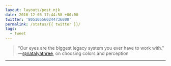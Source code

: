 ```yaml
---
layout: layouts/post.njk
date: 2016-12-03 17:44:58 +00:00
twitter: '805105560244736000'
permalink: /status/{{ twitter }}/
tags: 
  - tweet
---
```


> “Our eyes are the biggest legacy system you ever have to work with.” —[@natalyathree](https://twitter.com/natalyathree), on choosing colors and perception

---
